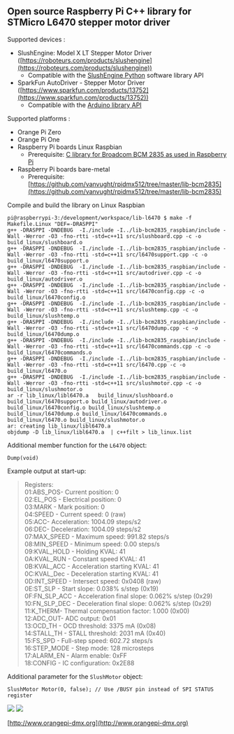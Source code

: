 ## Open source Raspberry Pi C++ library for STMicro L6470 stepper motor driver ##

Supported devices :

- SlushEngine: Model X LT Stepper Motor Driver ([https://roboteurs.com/products/slushengine](https://roboteurs.com/products/slushengine))
    - Compatible with the [SlushEngine Python](https://github.com/Roboteurs/slushengine/tree/master/Slush) software library API
- SparkFun AutoDriver - Stepper Motor Driver ([https://www.sparkfun.com/products/13752](https://www.sparkfun.com/products/13752))
  - Compatible with the [Arduino library API](https://learn.sparkfun.com/tutorials/getting-started-with-the-autodriver---v13?_ga=2.159479294.2137032848.1507653699-1754619782.1457877282#arduino-library---configuration)

Supported platforms :

- Orange Pi Zero
- Orange Pi One
- Raspberry Pi boards Linux Raspbian
    -  Prerequisite: [C library for Broadcom BCM 2835 as used in Raspberry Pi](http://www.airspayce.com/mikem/bcm2835/)
- Raspberry Pi boards bare-metal
    - Prerequisite: [https://github.com/vanvught/rpidmx512/tree/master/lib-bcm2835](https://github.com/vanvught/rpidmx512/tree/master/lib-bcm2835)

Compile and build the library on Linux Raspbian

	pi@raspberrypi-3:/development/workspace/lib-l6470 $ make -f Makefile.Linux "DEF=-DRASPPI"
	g++ -DRASPPI -DNDEBUG  -I./include -I../lib-bcm2835_raspbian/include -Wall -Werror -O3 -fno-rtti -std=c++11 src/slushboard.cpp -c -o build_linux/slushboard.o
	g++ -DRASPPI -DNDEBUG  -I./include -I../lib-bcm2835_raspbian/include -Wall -Werror -O3 -fno-rtti -std=c++11 src/l6470support.cpp -c -o build_linux/l6470support.o
	g++ -DRASPPI -DNDEBUG  -I./include -I../lib-bcm2835_raspbian/include -Wall -Werror -O3 -fno-rtti -std=c++11 src/autodriver.cpp -c -o build_linux/autodriver.o
	g++ -DRASPPI -DNDEBUG  -I./include -I../lib-bcm2835_raspbian/include -Wall -Werror -O3 -fno-rtti -std=c++11 src/l6470config.cpp -c -o build_linux/l6470config.o
	g++ -DRASPPI -DNDEBUG  -I./include -I../lib-bcm2835_raspbian/include -Wall -Werror -O3 -fno-rtti -std=c++11 src/slushtemp.cpp -c -o build_linux/slushtemp.o
	g++ -DRASPPI -DNDEBUG  -I./include -I../lib-bcm2835_raspbian/include -Wall -Werror -O3 -fno-rtti -std=c++11 src/l6470dump.cpp -c -o build_linux/l6470dump.o
	g++ -DRASPPI -DNDEBUG  -I./include -I../lib-bcm2835_raspbian/include -Wall -Werror -O3 -fno-rtti -std=c++11 src/l6470commands.cpp -c -o build_linux/l6470commands.o
	g++ -DRASPPI -DNDEBUG  -I./include -I../lib-bcm2835_raspbian/include -Wall -Werror -O3 -fno-rtti -std=c++11 src/l6470.cpp -c -o build_linux/l6470.o
	g++ -DRASPPI -DNDEBUG  -I./include -I../lib-bcm2835_raspbian/include -Wall -Werror -O3 -fno-rtti -std=c++11 src/slushmotor.cpp -c -o build_linux/slushmotor.o
	ar -r lib_linux/libl6470.a   build_linux/slushboard.o build_linux/l6470support.o build_linux/autodriver.o build_linux/l6470config.o build_linux/slushtemp.o build_linux/l6470dump.o build_linux/l6470commands.o build_linux/l6470.o build_linux/slushmotor.o
	ar: creating lib_linux/libl6470.a
	objdump -D lib_linux/libl6470.a  | c++filt > lib_linux.list

Additional member function for the `L6470` object:

    Dump(void)
Example output at start-up:
> Registers:<br>
> 01:ABS_POS- Current position: 0<br>
> 02:EL_POS - Electrical position: 0<br>
> 03:MARK   - Mark position: 0<br>
> 04:SPEED  - Current speed: 0 (raw)<br>
> 05:ACC- Acceleration: 1004.09 steps/s2<br>
> 06:DEC- Deceleration: 1004.09 steps/s2<br>
> 07:MAX_SPEED  - Maximum speed: 991.82 steps/s<br>
> 08:MIN_SPEED  - Minimum speed: 0.00 steps/s<br>
> 09:KVAL_HOLD  - Holding KVAL: 41<br>
> 0A:KVAL_RUN   - Constant speed KVAL: 41<br>
> 0B:KVAL_ACC   - Acceleration starting KVAL: 41<br>
> 0C:KVAL_Dec   - Deceleration starting KVAL: 41<br>
> 0D:INT_SPEED  - Intersect speed: 0x0408 (raw)<br>
> 0E:ST_SLP - Start slope: 0.038% s/step (0x19)<br>
> 0F:FN_SLP_ACC - Acceleration final slope: 0.062% s/step (0x29)<br>
> 10:FN_SLP_DEC - Deceleration final slope: 0.062% s/step (0x29)<br>
> 11:K_THERM- Thermal compensation factor: 1.000 (0x00)<br>
> 12:ADC_OUT- ADC output: 0x01<br>
> 13:OCD_TH - OCD threshold: 3375 mA (0x08)<br>
> 14:STALL_TH   - STALL threshold: 2031 mA (0x40)<br>
> 15:FS_SPD - Full-step speed: 602.72 steps/s<br>
> 16:STEP_MODE  - Step mode: 128 microsteps<br>
> 17:ALARM_EN   - Alarm enable: 0xFF<br>
> 18:CONFIG - IC configuration: 0x2E88<br>

Additional parameter for the `SlushMotor` object:

    SlushMotor Motor(0, false); // Use /BUSY pin instead of SPI STATUS register

![](https://cdn.shopify.com/s/files/1/0742/2899/products/SlushEngineLT-white_grande.png?v=1487710515)
![](https://cdn.sparkfun.com//assets/parts/1/1/2/8/8/13752-01a.jpg)

[http://www.orangepi-dmx.org](http://www.orangepi-dmx.org)

